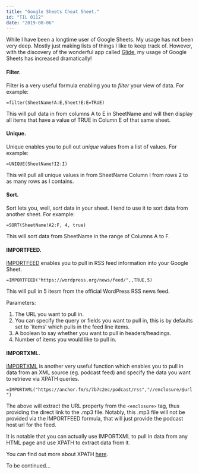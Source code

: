 ```yaml
---
title: "Google Sheets Cheat Sheet."
id: "TIL 0112"
date: "2019-08-06"
---
```


While I have been a longtime user of Google Sheets. My usage has not been very deep. Mostly just making lists of things I like to keep track of. However, with the discovery of the wonderful app called [Glide](https://www.glideapps.com/), my usage of Google Sheets has increased dramatically! 


#### Filter.

Filter is a very useful formula enabling you to *filter* your view of data. For example: 

```=filter(SheetName!A:E,Sheet!E:E=TRUE)```

This will pull data in from columns A to E in SheetName and will then display all items that have a value of TRUE in Column E of that same sheet. 

#### Unique.

Unique enables you to pull out *unique* values from a list of values. For example: 

```=UNIQUE(SheetName!I2:I)```

This will pull all unique values in from SheetName Column I from rows 2 to as many rows as I contains. 

#### Sort.

Sort lets you, well, *sort* data in your sheet. I tend to use it to sort data from another sheet. For example: 

```=SORT(SheetName!A2:F, 4, true)```

This will sort data from SheetName in the range of Columns A to F.

#### IMPORTFEED.

[IMPORTFEED](https://support.google.com/docs/answer/3093337?hl=en&ref_topic=9199554) enables you to pull in RSS feed information into your Google Sheet. 

```=IMPORTFEED("https://wordpress.org/news/feed/",,TRUE,5)```

This will pull in 5 itesm from the official WordPress RSS news feed. 

Parameters: 

1. The URL you want to pull in. 
2. You can specify the query or fields you want to pull in, this is by defaults set to 'items' which pulls in the feed line items. 
3. A boolean to say whether you want to pull in headers/headings. 
4. Number of items you would like to pull in. 


#### IMPORTXML.

[IMPORTXML](https://support.google.com/docs/answer/3093342?hl=en&ref_topic=9199554) is another very useful function which enables you to pull in data from an XML source (eg. podcast feed) and specify the data you want to retrieve via XPATH queries. 

```=IMPORTXML("https://anchor.fm/s/7b7c2ec/podcast/rss","//enclosure/@url")```

The above will extract the URL property from the ```<enclosure>``` tag, thus providing the direct link to the .mp3 file. Notably, this .mp3 file will not be provided via the IMPORTFEED formula, that will just provide the podcast host url for the feed.

It is notable that you can actually use IMPORTXML to pull in data from any HTML page and use XPATH to extract data from it. 

You can find out more about XPATH [here](https://www.w3schools.com/xml/xpath_intro.asp). 

To be continued...